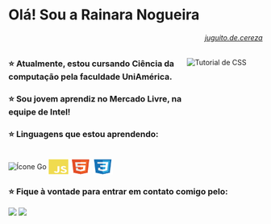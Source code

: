 # Olá! Sou a Rainara Nogueira

 <a href= "https://picrew.me/image_maker/1170750"><h6 align = "right">juguito.de.cereza</h6></a>
 <img align = "right" src="https://cdn.discordapp.com/attachments/877301772597731359/877672530201178182/Completo.gif" alt="Tutorial de CSS" title="GIF" width="150" height="150" />
 
  
### ⭐ Atualmente, estou cursando Ciência da computação pela faculdade UniAmérica. <br>
### ⭐ Sou jovem aprendiz no Mercado Livre, na equipe de Intel! <br>
### ⭐ Linguagens que estou aprendendo:  
 <div style="display: inline_block"><br>
  <img align="center" alt="Ícone Go" height="30" width="40" src="https://cdn.jsdelivr.net/gh/devicons/devicon/icons/go/go-original-wordmark.svg">
  <img align="center" alt="Ícone javaScript" height="30" width="40" src="https://raw.githubusercontent.com/devicons/devicon/master/icons/javascript/javascript-plain.svg">
  <img align="center" alt="Ícone HTML" height="30" width="40" src="https://raw.githubusercontent.com/devicons/devicon/master/icons/html5/html5-original.svg">
  <img align="center" alt="Ícone CSS" height="30" width="40" src="https://raw.githubusercontent.com/devicons/devicon/master/icons/css3/css3-original.svg">
  
  
</div>
   
 ### ⭐ Fique à vontade para entrar em contato comigo pelo:
 
  <div>
  <a href = "mailto:rainara.n.moura@gmail.com"><img src="https://img.shields.io/badge/-Gmail-%23333?style=for-the-badge&logo=gmail&logoColor=white" target="_blank"></a>
  <a href="https://www.linkedin.com/in/rainaranm/" target="_blank"><img src="https://img.shields.io/badge/-LinkedIn-%230077B5?style=for-the-badge&logo=linkedin&logoColor=white" target="_blank"></a>
    
</div>
